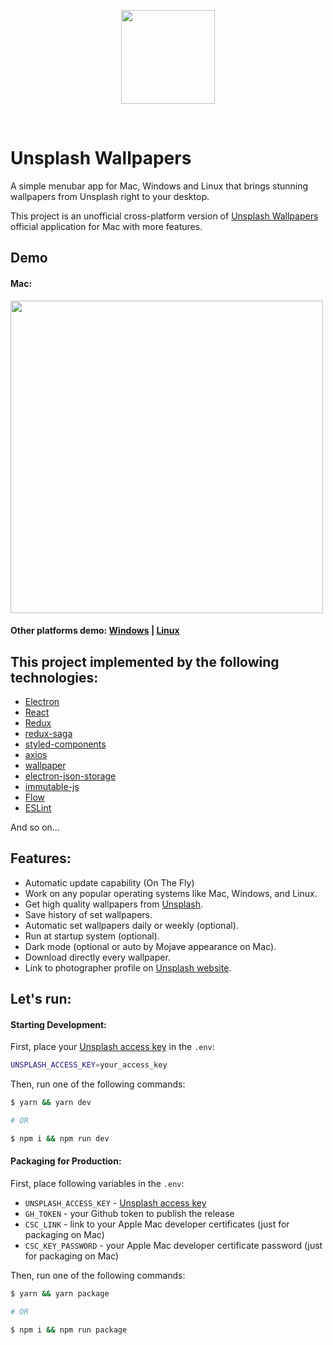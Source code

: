 <p align="center">
  <img src="http://i.imgur.com/P61ORdC.png" width="150px" />
</p>

<br />

# Unsplash Wallpapers
A simple menubar app for Mac, Windows and Linux that brings stunning wallpapers from Unsplash right to your desktop.

This project is an unofficial cross-platform version of [Unsplash Wallpapers](https://unsplash.com/wallpaper#mac-app) official application for Mac with more features.


## Demo

#### Mac:
<img src="http://i.imgur.com/aGjfvmE.gif" width="500px" />


#### Other platforms demo: <a href="http://i.imgur.com/5FAB6d8.gif" target="_blank">Windows</a> | <a href="http://i.imgur.com/lBDtKrc.gif" target="_blank">Linux</a>


## This project implemented by the following technologies:
* [Electron](https://github.com/electron)
* [React](https://github.com/facebook/react)
* [Redux](https://github.com/reduxjs/redux)
* [redux-saga](https://github.com/redux-saga/redux-saga)
* [styled-components](https://github.com/styled-components/styled-components)
* [axios](https://github.com/axios/axios)
* [wallpaper](https://github.com/sindresorhus/wallpaper)
* [electron-json-storage](https://github.com/electron-userland/electron-json-storage)
* [immutable-js](https://github.com/immutable-js/immutable-js)
* [Flow](https://github.com/facebook/flow)
* [ESLint](https://github.com/eslint/eslint)

And so on...


## Features:
* Automatic update capability (On The Fly)
* Work on any popular operating systems like Mac, Windows, and Linux.
* Get high quality wallpapers from [Unsplash](https://unsplash.com).
* Save history of set wallpapers.
* Automatic set wallpapers daily or weekly (optional).
* Run at startup system (optional).
* Dark mode (optional or auto by Mojave appearance on Mac).
* Download directly every wallpaper.
* Link to photographer profile on [Unsplash website](https://unsplash.com).


## Let's run:

#### Starting Development:

First, place your [Unsplash access key](https://unsplash.com/developers) in the `.env`:
```sh
UNSPLASH_ACCESS_KEY=your_access_key
```

Then, run one of the following commands:
```bash
$ yarn && yarn dev

# OR

$ npm i && npm run dev
```


#### Packaging for Production:

First, place following variables in the `.env`:
* `UNSPLASH_ACCESS_KEY` - [Unsplash access key](https://unsplash.com/developers)
* `GH_TOKEN` - your Github token to publish the release
* `CSC_LINK` - link to your Apple Mac developer certificates (just for packaging on Mac)
* `CSC_KEY_PASSWORD` - your Apple Mac developer certificate password (just for packaging on Mac)

Then, run one of the following commands:
```bash
$ yarn && yarn package

# OR

$ npm i && npm run package
```
